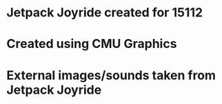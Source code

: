 # Jetpack Joyride created for 15112
# Created using CMU Graphics
# External images/sounds taken from Jetpack Joyride
